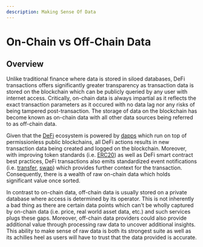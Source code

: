 ```yaml
---
description: Making Sense Of Data
---
```


# On-Chain vs Off-Chain Data

## Overview

Unlike traditional finance where data is stored in siloed databases, DeFi transactions offers significantly greater transparency as transaction data is stored on the blockchain which can be publicly queried by any user with internet access. Critically, on-chain data is always impartial as it reflects the exact transaction parameters as it occured with no data lag nor any risks of being tampered post-transaction. The storage of data on the blockchain has become known as on-chain data with all other data sources being referred to as off-chain data.

Given that the [DeFi](../decentralized-finance/) ecosystem is powered by [dapps](dapps.md) which run on top of permissionless public blockchains, all DeFi actions results in new transaction data being created and logged on the blockchain. Moreover, with improving token standards (i.e. [ERC20](https://ethereum.org/en/developers/docs/standards/tokens/erc-20/)) as well as DeFi smart contract best practices, DeFi transactions also emits standardized event notifications (i.e. [transfer](https://eips.ethereum.org/EIPS/eip-20#transfer-1), [swap](https://github.com/KyberNetwork/ks-classic-sc/blob/master/contracts/DMMPool.sol#L52)) which provides further context for the transaction. Consequently, there is a wealth of raw on-chain data which holds significant value once sorted.

In contrast to on-chain data, off-chain data is usually stored on a private database where access is determined by its operator. This is not inherently a bad thing as there are certain data points which can't be wholly captured by on-chain data (i.e. price, real world asset data, etc.) and such services plugs these gaps. Moreover, off-chain data providers could also provide additional value through processing raw data to uncover additional insights. This ability to make sense of raw data is both its strongest suite as well as its achilles heel as users will have to trust that the data provided is accurate.
